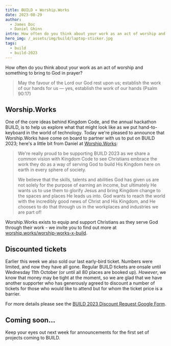 ```yaml
---
title: BUILD × Worship.Works
date: 2023-08-29
author:
  - James Doc
  - Daniel Ghinn
intro: How often do you think about your work as an act of worship and something to bring to God in prayer?
hero_img: /_assets/img/build/laptop-sticker.jpg
tags:
  - build
  - build-2023
---
```


How often do you think about your work as an act of worship and something to bring to God in prayer?

> May the favour of the Lord our God rest upon us; establish the work of our hands for us — yes, establish the work of our hands (Psalm 90:17)

## Worship.Works

One of the core ideas behind Kingdom Code, and the annual hackathon BUILD, is to help us explore what that might look like as we put hand-to-keyboard in the world of technology. Today we're pleased to announce that Worship.Works have come on board to partner with us to put on BUILD 2023; here's a little bit from Daniel at [Worship.Works](https://worship.works/worship-works-x-build/):

> We're really proud to be supporting BUILD 2023 as we share a common vision with Kingdom Code to see Christians embrace the work they do as a way of serving God to build His Kingdom here on earth in every sphere of society.
>
> We believe that the skills, talents and abilities God has given us are not solely for the purpose of earning an income, but ultimately He wants us to use them to glorify Jesus and bring Kingdom change to the spaces and places He leads us into. God wants to reach the world with the incredibly good news of Christ and His Kingdom, and He chooses to do that through us in the workplaces and industries we are part of!

Worship.Works exists to equip and support Christians as they serve God through their work - we invite you to find out more at [worship.works/worship-works-x-build](https://worship.works/worship-works-x-build).

## Discounted tickets

Earlier this week we also sold our last early-bird ticket. Numbers were limited, and now they have all gone. Regular BUILD tickets are onsale until Wednesday 11th October (or until all 80 places are booked up). _However_, we know that money may be tight at the moment, so we are glad that we have another supporter who has generously agreed to discount a number of tickets for those who would like to attend but for whom the ticket price is a barrier.

For more details please see the [BUILD 2023 Discount Request Google Form](https://docs.google.com/forms/d/e/1FAIpQLSc8oMJLSMH9icdjsmZgnEryHiPr0uJObD6H49XCb0jB73bJQw/viewform).

## Coming soon…

Keep your eyes out next week for announcements for the first set of projects coming to BUILD.
